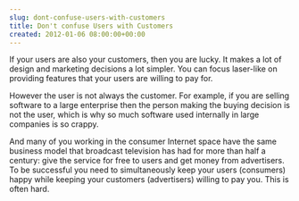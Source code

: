 ```yaml
---  
slug: dont-confuse-users-with-customers
title: Don't confuse Users with Customers
created: 2012-01-06 08:00:00+00:00
---  
```

If your users are also your customers, then you are lucky.  It makes a lot of design and marketing decisions a lot simpler.  You can focus laser-like on providing features that your users are willing to pay for.

However the user is not always the customer.  For example, if you are selling software to a large enterprise then the person making the buying decision is not the user, which is why so much software used internally in large companies is so crappy.

And many of you working in the consumer Internet space have the same business model that broadcast television has had for more than half a century: give the service for free to users and get money from advertisers.  To be successful you need to simultaneously keep your users (consumers) happy while keeping your customers (advertisers) willing to pay you.  This is often hard.


